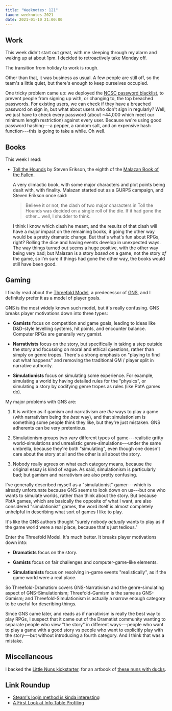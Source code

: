 ```yaml
---
title: "Weeknotes: 121"
taxon: weeknotes-2021
date: 2021-01-10 21:00:00
---
```


## Work

This week didn't start out great, with me sleeping through my alarm
and waking up at about 1pm.  I decided to retroactively take Monday
off.

The transition from holiday to work is rough.

Other than that, it was business as usual.  A few people are still
off, so the team's a little quiet, but there's enough to keep
ourselves occupied.

One tricky problem came up: we deployed the [NCSC password
blacklist][], to prevent people from signing up with, or changing to,
the top breached passwords.  For existing users, we can check if they
have a breached password on sign in, but what about users who don't
sign in regularly?  Well, we just have to check every password (about
~44,000 which meet our minimum length restriction) against every user.
Because we're using good password hashing---a pepper, a random salt,
and an expensive hash function---this is going to take a while.  Oh
well.

[NCSC password blacklist]: https://www.ncsc.gov.uk/blog-post/passwords-passwords-everywhere

## Books

This week I read:

- [Toll the Hounds][] by Steven Erikson, the eighth of the [Malazan Book of the Fallen][].

  A very climactic book, with some major characters and plot points
  being dealt with, with finality.  Malazan started out as a GURPS
  campaign, and Steven Erikson once said:

  > Believe it or not, the clash of two major characters in Toll the
  > Hounds was decided on a single roll of the die.  If it had gone
  > the other... well, I shudder to think.

  I think I know which clash he meant, and the results of that clash
  will have a major impact on the remaining books, it going the other
  way would be a pretty dramatic change.  But that's what's fun about
  RPGs, right?  Rolling the dice and having events develop in
  unexpected ways.  The way things turned out seems a huge positive,
  with the other way being very bad; but Malazan is a story *based on*
  a game, not the story *of* the game, so I'm sure if things had gone
  the other way, the books would still have been good.

[Toll the Hounds]: https://en.wikipedia.org/wiki/Toll_the_Hounds
[Malazan Book of the Fallen]: https://en.wikipedia.org/wiki/Malazan_Book_of_the_Fallen

## Gaming

I finally read about the [Threefold Model][], a predecessor of
[GNS][], and I definitely prefer it as a model of player goals.

GNS is the most widely known such model, but it's really confusing.
GNS breaks player motivations down into three types:

- **Gamists** focus on competition and game goals, leading to ideas
  like D&D-style levelling systems, hit points, and encounter balance.
  Computer RPGs are generally very gamist.

- **Narrativists** focus on the story, but specifically in taking a
  step outside the story and focussing on moral and ethical questions,
  rather than simply on genre tropes.  There's a strong emphasis on
  "playing to find out what happens" and removing the traditional GM /
  player split in narrative authority.

- **Simulationists** focus on simulating some experience.  For
  example, simulating a world by having detailed rules for the
  "physics", or simulating a story by codifying genre tropes as rules
  (like PbtA games do).

My major problems with GNS are:

1. It is written as if gamism and narrativism are *the* ways to play a
   game (with narrativism being *the best* way), and that
   simulationism is something some people think they like, but they're
   just mistaken.  GNS adherents can be very pretentious.

2. Simulationism groups two *very* different types of game---realistic
   gritty world-simulations and unrealistic genre-simulations---under
   the same umbrella, because they're both "simulating", even though
   one doesn't care about the story at all and the other is all about
   the story.

3. Nobody really agrees on what each category means, because the
   original essay is kind of vague.  As said, simulationism is
   particularly bad; but gamism and narrativism are also pretty
   confusing.

I've generally described myself as a "simulationist" gamer---which is
already unfortunate because GNS seems to look down on us---but one who
wants to simulate worlds, rather than think about the story.  But
because PbtA games, which are basically the opposite of what I want,
are also considered "simulationist" games, the word itself is almost
completely unhelpful in describing what sort of games I like to play.


It's like the GNS authors thought "surely nobody *actually* wants to
play as if the game world were a real place, because that's just
tedious."

Enter the Threefold Model.  It's much better.  It breaks player
motivations down into:

- **Dramatists** focus on the story.

- **Gamists** focus on fair challenges and computer-game-like
  elements.

- **Simulationists** focus on resolving in-game events
  "realistically", as if the game world were a real place.

So Threefold-Dramatism covers GNS-Narrativism and the genre-simulating
aspect of GNS-Simulationism; Threefold-Gamism is the same as
GNS-Gamism; and Threefold-Simulationism is actually a narrow enough
category to be useful for describing things.

Since GNS came later, and reads as if narrativism is really the best
way to play RPGs, I suspect that it came out of the Dramatist
community wanting to separate people who view "the story" in different
ways---people who want to play a game with a good story vs people who
want to explicitly play with the story---but without introducing a
fourth category.  And I think that was a mistake.

[Threefold Model]: http://www.darkshire.net/%7Ejhkim/rpg/theory/threefold/faq_v1.html
[GNS]: http://www.indie-rpgs.com/articles/3/

## Miscellaneous

I backed the [Little Nuns kickstarter][], for an artbook of [these
nuns with ducks][].

[Little Nuns kickstarter]: https://www.kickstarter.com/projects/diva01/litttle-nuns
[these nuns with ducks]: https://twitter.com/hyxpk/

## Link Roundup

- [Steam's login method is kinda interesting](https://owlspace.xyz/cybersec/steam-login/)
- [A First Look at Info Table Profiling](https://well-typed.com/blog/2021/01/first-look-at-hi-profiling-mode/)
